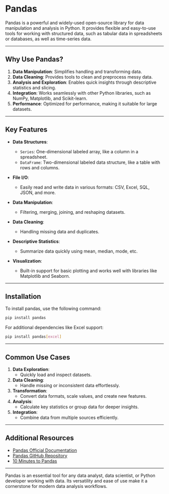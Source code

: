 # Pandas

Pandas is a powerful and widely-used open-source library for data manipulation and analysis in Python. It provides flexible and easy-to-use tools for working with structured data, such as tabular data in spreadsheets or databases, as well as time-series data.

---

## Why Use Pandas?

1. **Data Manipulation**: Simplifies handling and transforming data.
2. **Data Cleaning**: Provides tools to clean and preprocess messy data.
3. **Analysis and Exploration**: Enables quick insights through descriptive statistics and slicing.
4. **Integration**: Works seamlessly with other Python libraries, such as NumPy, Matplotlib, and Scikit-learn.
5. **Performance**: Optimized for performance, making it suitable for large datasets.

---

## Key Features

- **Data Structures**:
  - `Series`: One-dimensional labeled array, like a column in a spreadsheet.
  - `DataFrame`: Two-dimensional labeled data structure, like a table with rows and columns.

- **File I/O**:
  - Easily read and write data in various formats: CSV, Excel, SQL, JSON, and more.

- **Data Manipulation**:
  - Filtering, merging, joining, and reshaping datasets.

- **Data Cleaning**:
  - Handling missing data and duplicates.

- **Descriptive Statistics**:
  - Summarize data quickly using mean, median, mode, etc.

- **Visualization**:
  - Built-in support for basic plotting and works well with libraries like Matplotlib and Seaborn.

---

## Installation

To install pandas, use the following command:

```bash
pip install pandas
```

For additional dependencies like Excel support:

```bash
pip install pandas[excel]
```

---

## Common Use Cases

1. **Data Exploration**:
   - Quickly load and inspect datasets.
2. **Data Cleaning**:
   - Handle missing or inconsistent data effortlessly.
3. **Transformation**:
   - Convert data formats, scale values, and create new features.
4. **Analysis**:
   - Calculate key statistics or group data for deeper insights.
5. **Integration**:
   - Combine data from multiple sources efficiently.

---

## Additional Resources

- [Pandas Official Documentation](https://pandas.pydata.org/docs/)
- [Pandas GitHub Repository](https://github.com/pandas-dev/pandas)
- [10 Minutes to Pandas](https://pandas.pydata.org/pandas-docs/stable/user_guide/10min.html)

---

Pandas is an essential tool for any data analyst, data scientist, or Python developer working with data. Its versatility and ease of use make it a cornerstone for modern data analysis workflows.
